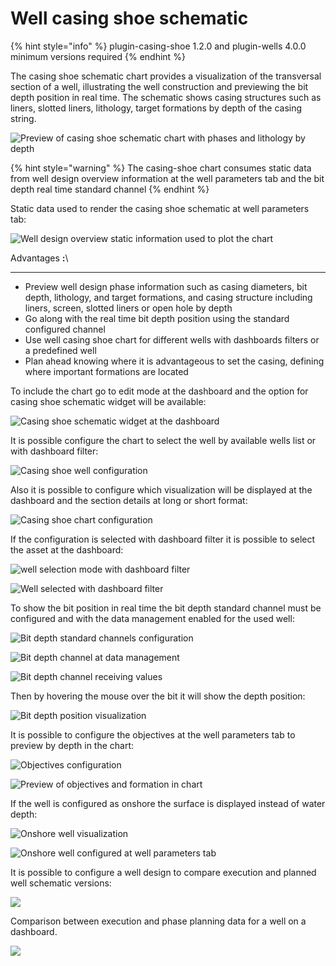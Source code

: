# Well casing shoe schematic

{% hint style="info" %}
plugin-casing-shoe 1.2.0 and plugin-wells 4.0.0 minimum versions required
{% endhint %}

The casing shoe schematic chart provides a visualization of the transversal section of a well, illustrating the well construction and previewing the bit depth position in real time. The schematic shows casing structures such as liners, slotted liners, lithology,  target formations by depth of the casing string.



![Preview of casing shoe schematic chart with phases and lithology by depth](<../.gitbook/assets/image (124).png>)

{% hint style="warning" %}
The casing-shoe chart consumes static data from well design overview information at the well parameters tab and the bit depth real time standard channel
{% endhint %}

Static data used to render the casing shoe schematic at well parameters tab:

![Well design overview static information used to plot the chart](<../.gitbook/assets/image (257).png>)

Advantages **:**\
****

* Preview well design phase information such as casing diameters, bit depth, lithology, and target formations, and casing structure including liners, screen, slotted liners or open hole by depth
* Go along with the real time bit depth position using the standard configured channel&#x20;
* Use well casing shoe chart for different wells with dashboards filters or a predefined well
* Plan ahead knowing where it is advantageous to set the casing, defining where important formations are located

To include the chart go to edit mode at the dashboard and the option for casing shoe schematic widget will be available:

![Casing shoe schematic widget at the dashboard](<../.gitbook/assets/image (288).png>)

It is possible configure the chart to select the well by available wells list or with dashboard filter:

![Casing shoe well configuration ](<../.gitbook/assets/image (340).png>)

Also it is possible to configure which visualization will be displayed at the dashboard and the section details at long or short format:

![Casing shoe chart configuration](<../.gitbook/assets/image (427).png>)

If the configuration is selected with dashboard filter it is possible to select the asset at the dashboard:

![well selection mode with dashboard filter](<../.gitbook/assets/image (71).png>)

![Well selected with dashboard filter](<../.gitbook/assets/image (192).png>)

To show the bit position in real time the bit depth standard channel must be configured and with the data management enabled for the used well:

![Bit depth standard channels configuration](<../.gitbook/assets/image (437).png>)

![Bit depth channel at data management](<../.gitbook/assets/image (174).png>)

![Bit depth channel receiving values](<../.gitbook/assets/image (492).png>)

Then by hovering the mouse over the bit it will show the depth position:

![Bit depth position visualization](<../.gitbook/assets/image (203).png>)

It is possible to configure the objectives at the well parameters tab to preview by depth in the chart:

![Objectives configuration](<../.gitbook/assets/image (452).png>)

![Preview of objectives and formation in chart](<../.gitbook/assets/image (9).png>)

If the well is configured as onshore the surface is displayed instead of water depth:

![Onshore well visualization](<../.gitbook/assets/image (449).png>)

![Onshore well configured at well parameters tab](<../.gitbook/assets/image (290).png>)

It is possible to configure a well design to compare execution and planned well schematic versions:

![](https://lh5.googleusercontent.com/7JiFe-oPJREmDfLqVy6Xxj9dp2VXb2Cdr7diFAV4MZZh\_gZgSG0bitH4cwQ\_-q9pC326Cfb4Mi\_5\_AaziHOIdTK4v3PxVSjudutZaCkFk4P1eAvOReccFvGnVGxwydLX73u87fe\_a7\_D1raDyA)

Comparison between execution and phase planning data for a well on a dashboard.

![](https://lh6.googleusercontent.com/GqW0AKuVAdfBNdTdvXD6KTM4rJW8pgO-XM0TH9IGEdeiARuylncmNOVzuG026fOdt5\_Y3MTk6YIFQ9atvlEeWwdrSMfV53l3nzgrPtSUoa3Qb\_4Idt9z4S43fEGOaSIV1K71WbN8hWD6YubHKQ)


